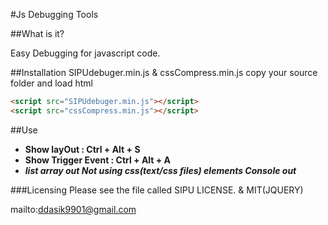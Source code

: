 
#Js Debugging Tools

##What is it?

Easy Debugging for javascript code.

##Installation
SIPUdebuger.min.js & cssCompress.min.js copy your source folder and load html
```html
<script src="SIPUdebuger.min.js"></script>
<script src="cssCompress.min.js"></script>
```
##Use

- **Show layOut :         Ctrl + Alt + S**
- **Show Trigger Event :  Ctrl + Alt + A**
- ***list array out Not using css(text/css files) elements Console out***


###Licensing
Please see the file called SIPU LICENSE. & MIT(JQUERY)

mailto:ddasik9901@gmail.com
